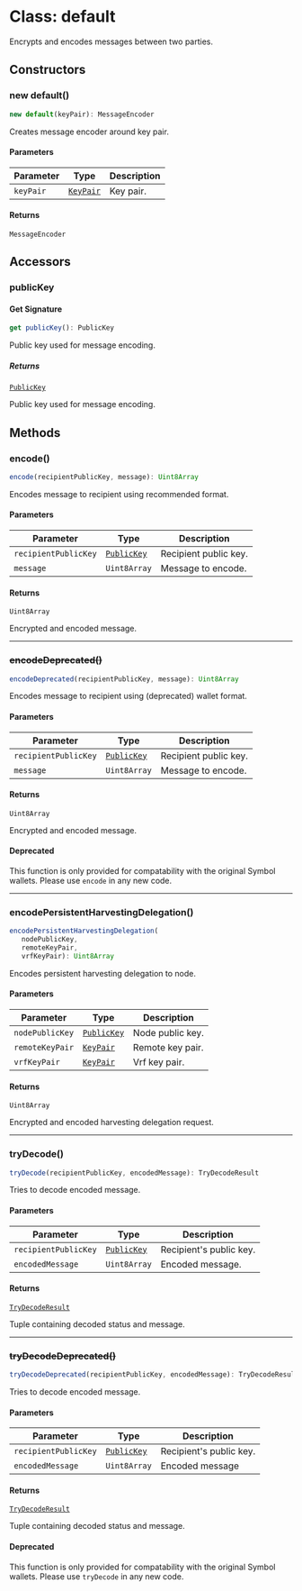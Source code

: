 # Class: default

Encrypts and encodes messages between two parties.

## Constructors

### new default()

```ts
new default(keyPair): MessageEncoder
```

Creates message encoder around key pair.

#### Parameters

| Parameter | Type | Description |
| ------ | ------ | ------ |
| `keyPair` | [`KeyPair`](../../classes/KeyPair.md) | Key pair. |

#### Returns

`MessageEncoder`

## Accessors

### publicKey

#### Get Signature

```ts
get publicKey(): PublicKey
```

Public key used for message encoding.

##### Returns

[`PublicKey`](../../../index/classes/PublicKey.md)

Public key used for message encoding.

## Methods

### encode()

```ts
encode(recipientPublicKey, message): Uint8Array
```

Encodes message to recipient using recommended format.

#### Parameters

| Parameter | Type | Description |
| ------ | ------ | ------ |
| `recipientPublicKey` | [`PublicKey`](../../../index/classes/PublicKey.md) | Recipient public key. |
| `message` | `Uint8Array` | Message to encode. |

#### Returns

`Uint8Array`

Encrypted and encoded message.

***

### ~~encodeDeprecated()~~

```ts
encodeDeprecated(recipientPublicKey, message): Uint8Array
```

Encodes message to recipient using (deprecated) wallet format.

#### Parameters

| Parameter | Type | Description |
| ------ | ------ | ------ |
| `recipientPublicKey` | [`PublicKey`](../../../index/classes/PublicKey.md) | Recipient public key. |
| `message` | `Uint8Array` | Message to encode. |

#### Returns

`Uint8Array`

Encrypted and encoded message.

#### Deprecated

This function is only provided for compatability with the original Symbol wallets.
            Please use `encode` in any new code.

***

### encodePersistentHarvestingDelegation()

```ts
encodePersistentHarvestingDelegation(
   nodePublicKey, 
   remoteKeyPair, 
   vrfKeyPair): Uint8Array
```

Encodes persistent harvesting delegation to node.

#### Parameters

| Parameter | Type | Description |
| ------ | ------ | ------ |
| `nodePublicKey` | [`PublicKey`](../../../index/classes/PublicKey.md) | Node public key. |
| `remoteKeyPair` | [`KeyPair`](../../classes/KeyPair.md) | Remote key pair. |
| `vrfKeyPair` | [`KeyPair`](../../classes/KeyPair.md) | Vrf key pair. |

#### Returns

`Uint8Array`

Encrypted and encoded harvesting delegation request.

***

### tryDecode()

```ts
tryDecode(recipientPublicKey, encodedMessage): TryDecodeResult
```

Tries to decode encoded message.

#### Parameters

| Parameter | Type | Description |
| ------ | ------ | ------ |
| `recipientPublicKey` | [`PublicKey`](../../../index/classes/PublicKey.md) | Recipient's public key. |
| `encodedMessage` | `Uint8Array` | Encoded message. |

#### Returns

[`TryDecodeResult`](../type-aliases/TryDecodeResult.md)

Tuple containing decoded status and message.

***

### ~~tryDecodeDeprecated()~~

```ts
tryDecodeDeprecated(recipientPublicKey, encodedMessage): TryDecodeResult
```

Tries to decode encoded message.

#### Parameters

| Parameter | Type | Description |
| ------ | ------ | ------ |
| `recipientPublicKey` | [`PublicKey`](../../../index/classes/PublicKey.md) | Recipient's public key. |
| `encodedMessage` | `Uint8Array` | Encoded message |

#### Returns

[`TryDecodeResult`](../type-aliases/TryDecodeResult.md)

Tuple containing decoded status and message.

#### Deprecated

This function is only provided for compatability with the original Symbol wallets.
            Please use `tryDecode` in any new code.
